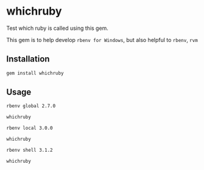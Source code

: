 # whichruby

Test which ruby is called using this gem.

This gem is to help develop `rbenv for Windows`, but also helpful to `rbenv`, `rvm`

## Installation

```bash
gem install whichruby
```

## Usage

```bash
rbenv global 2.7.0

whichruby 

rbenv local 3.0.0

whichruby

rbenv shell 3.1.2

whichruby
```

<br>
